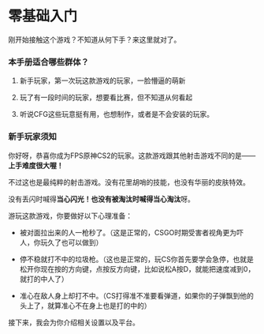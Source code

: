 # 零基础入门

刚开始接触这个游戏？不知道从何下手？来这里就对了。

### 本手册适合哪些群体？

1. 新手玩家，第一次玩这款游戏的玩家，一脸懵逼的萌新

2. 玩了有一段时间的玩家，想要看比赛，但不知道从何看起

3. 听说CFG这些玩意挺有用，也想制作，或者是不会安装的玩家。

### 新手玩家须知

你好呀，恭喜你成为FPS原神CS2的玩家。这款游戏跟其他射击游戏不同的是——**上手难度很大喔！**

不过这也是最纯粹的射击游戏。没有花里胡哨的技能，也没有华丽的皮肤特效。

没有丢闪时喊得**当心闪光！**也没有被淘汰时喊得**当心淘汰**呀。

游玩这款游戏，你要做好以下心理准备：

+ 被对面拉出来的人一枪秒了。（这是正常的，CSGO时期受害者视角更为吓人，你玩久了也可以做到）

+ 停不稳就打不中的垃圾枪。（这也是正常的，玩CS你首先要学会急停，也就是松开你现在按的方向键，点按反方向键，比如说松A按D，就能把速度减到0，就打的中人了）

+ 准心在敌人身上却打不中。（CS打得准不准要看弹道，如果你的子弹飘到他的头上了，就算准心不在身上也是打的中的）

接下来，我会为你介绍相关设置以及平台。